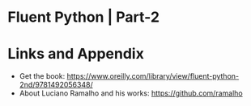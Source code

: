 # Fluent Python | Part-2



Links and Appendix
========================================================

- Get the book: https://www.oreilly.com/library/view/fluent-python-2nd/9781492056348/
- About Luciano Ramalho and his works: https://github.com/ramalho
